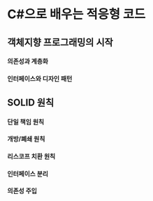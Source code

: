 # C#으로 배우는 적응형 코드

## 객체지향 프로그래밍의 시작

#### 의존성과 계층화



#### 인터페이스와 디자인 패턴





## SOLID 원칙

#### 단일 책임 원칙



#### 개방/폐쇄 원칙



#### 리스코프 치환 원칙



#### 인터페이스 분리



#### 의존성 주입

